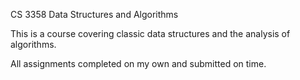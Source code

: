 CS 3358 Data Structures and Algorithms 

This is a course covering classic data structures and the analysis of algorithms.

All assignments completed on my own and submitted on time.
